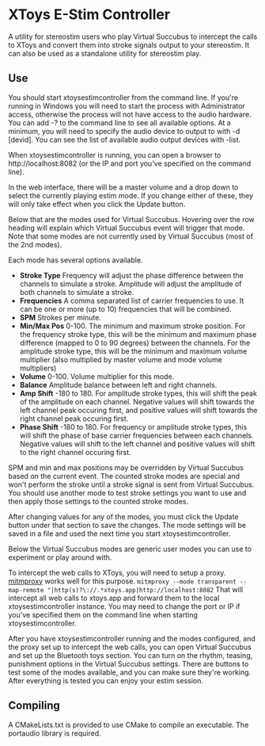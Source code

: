 # XToys E-Stim Controller

A utility for stereostim users who play Virtual Succubus to intercept the calls to XToys and convert them into stroke signals output to your stereostim.  It can also be used as a standalone utility for stereostim play.

## Use

You should start xtoysestimcontroller from the command line.  If you're running in Windows you will need to start the process with Administrator access, otherwise the process will not have access to the audio hardware.  You can add -? to the command line to see all available options.  At a minimum, you will need to specify the audio device to output to with -d [devid].  You can see the list of available audio output devices with -list.

When xtoysestimcontroller is running, you can open a browser to http://localhost:8082 (or the IP and port you've specified on the command line).

In the web interface, there will be a master volume and a drop down to select the currently playing estim mode.  If you change either of these, they will only take effect when you click the Update button.

Below that are the modes used for Virtual Succubus.  Hovering over the row heading will explain which Virtual Succubus event will trigger that mode.  Note that some modes are not currently used by Virtual Succubus (most of the 2nd modes).

Each mode has several options available.

- **Stroke Type**	Frequency will adjust the phase difference between the channels to simulate a stroke.  Amplitude will adjust the amplitude of both channels to simulate a stroke.
- **Frequencies**	A comma separated list of carrier frequencies to use.  It can be one or more (up to 10) frequencies that will be combined.
- **SPM**		Strokes per minute.
- **Min/Max Pos**	0-100.  The minimum and maximum stroke position.  For the frequency stroke type, this will be the minimum and maximum phase difference (mapped to 0 to 90 degrees) between the channels.  For the amplitude stroke type, this will be the minimum and maximum volume multiplier (also multiplied by master volume and mode volume multipliers)
- **Volume**		0-100.  Volume multiplier for this mode.
- **Balance**		Amplitude balance between left and right channels.
- **Amp Shift**	-180 to 180.  For amplitude stroke types, this will shift the peak of the amplitude on each channel.  Negative values will shift towards the left channel peak occuring first, and positive values will shift towards the right channel peak occuring first.
- **Phase Shift**	-180 to 180.  For frequency or amplitude stroke types, this will shift the phase of base carrier frequencies between each channels.  Negative values will shift to the left channel and positive values will shift to the right channel occuring first.

SPM and min and max positions may be overridden by Virtual Succubus based on the current event.  The counted stroke modes are special and won't perform the stroke until a stroke signal is sent from Virtual Succubus.  You should use another mode to test stroke settings you want to use and then apply those settings to the counted stroke modes.

After changing values for any of the modes, you must click the Update button under that section to save the changes.  The mode settings will be saved in a file and used the next time you start xtoysestimcontroller.

Below the Virtual Succubus modes are generic user modes you can use to experiment or play around with.

To intercept the web calls to XToys, you will need to setup a proxy.  [mitmproxy](https://mitmproxy.org/) works well for this purpose.
```mitmproxy --mode transparent --map-remote "|http(s)?\://.*xtoys.app|http://localhost:8082```
That will intercept all web calls to xtoys.app and forward them to the local xtoysestimcontroller instance.  You may need to change the port or IP if you've specified them on the command line when starting xtoysestimcontroller.

After you have xtoysestimcontroller running and the modes configured, and the proxy set up to intercept the web calls, you can open Virtual Succubus and set up the Bluetooth toys section.  You can turn on the rhythm, teasing, punishment options in the Virtual Succubus settings.  There are buttons to test some of the modes available, and you can make sure they're working.  After everything is tested you can enjoy your estim session.

## Compiling
A CMakeLists.txt is provided to use CMake to compile an executable.  The portaudio library is required.
